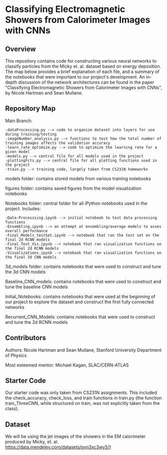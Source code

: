 # Classifying Electromagnetic Showers from Calorimeter Images with CNNs

## Overview 

This repository contains code for constructing various neural networks to classify particles from the Micky et. al. dataset based on energy deposition. The map below provides a brief explanation of each file, and a summary of the notebooks that were important to our project's development. An in-depth discussion of the network architectures can be found in the paper "Classifying Electromagnetic Showers from Calorimeter Images with CNNs", by Nicole Hartman and Sean Mullane. 

## Repository Map 

Main Branch:
    
    -dataProcessing.py --> code to organize dataset into layers for use during training/testing 
    -imageNumber_analysis.py --> functions to test how the total number of training images affects the validation accuracy 
    -learn_rate_optimize.py --> code to optimize the learning rate for a given model 
    -models.py --> central file for all models used in the project 
    -plottingFcts.py --> central file for all plotting functions used in the project 
    -train.py --> training code, largely taken from CS231N homeworks 
    
models folder: contains stored models from various training notebooks 

figures folder: contains saved figures from the model visualization notebooks 

Notebooks folder: central folder for all iPython notebooks used in the project. Includes: 

    -Data-Processsing.ipynb --> initial notebook to test data processing functions
    -Ensembling.ipynb --> an attempt at ensembling/average models to asses overall performance 
    -Final_Models_testSet.ipynb --> notebook that ran the test set on the final 2d RCNN models 
    -Final_Test_Vis.ipynb --> notebook that ran visualization functions on the final 2d RCNN models
    -Visualizations.ipynb --> notebook that ran visualization functions on the final 3d CNN models 
    
3d_models folder: contains notebooks that were used to construct and tune the 3d CNN models 

Baseline_CNN_models: contains notebooks that were used to construct and tune the baseline CNN models 
 
Initial_Notebooks: contains notebooks that were used at the beginning of our project to explore the dataset and construct the first fully connected networks 

Recurrent_CNN_Models: contains notebooks that were used to construct and tune the 2d RCNN models


## Contributors 
Authors: 
    Nicole Hartman and Sean Mullane, Stanford University Department of Physics

Most esteemed mentor: 
    Michael Kagan, SLAC/CERN-ATLAS 
    
## Starter Code 

Our starter code was only taken from CS231N assignments. This included the check_accuracy, check_loss, and train functions in train.py (the function train_ThreeCNN, while structured on train, was not explicitly taken from the class).
    
## Dataset

We will be using the jet images of the showers in the EM calorimeter produced
by Micky, et. al.
https://data.mendeley.com/datasets/pvn3xc3wy5/1
